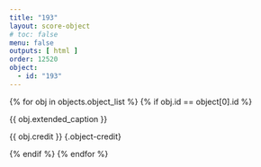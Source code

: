 ```yaml
---
title: "193"
layout: score-object
# toc: false
menu: false
outputs: [ html ]
order: 12520
object:
  - id: "193"
---
```


{% for obj in objects.object_list %}
{% if obj.id == object[0].id %}

{{ obj.extended_caption }}

{{ obj.credit }} {.object-credit}

{% endif %}
{% endfor %}
